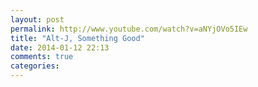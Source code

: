 ```yaml
---
layout: post
permalink: http://www.youtube.com/watch?v=aNYjOVo5IEw
title: "Alt-J, Something Good"
date: 2014-01-12 22:13
comments: true
categories: 
---
```


